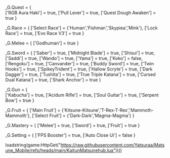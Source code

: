 _G.Quest = {  
    ['RGB Aura Haki'] = true,
    ['Pull Lever'] = true,
    ['Quest Dough Awaken'] = true
}

_G.Race = { 
    ['Select Race'] = {'Human','Fishman','Skypiea','Mink'},
    ['Lock Race'] = true,
    ['Evo Race V3'] = true
}

_G.Melee = { 
    ['Godhuman'] = true
}

_G.Sword = { 
    ['Saber'] = true,
    ['Midnight Blade'] = true,
    ['Shisui'] = true,
    ['Saddi'] = true,
    ['Wando'] = true,
    ['Yama'] = true,
    ['Koko'] = false,
    ['Rengoku'] = true,
    ['Canvander'] = true,
    ['Buddy Sword'] = true,
    ['Twin Hooks'] = true,
    ['SpikeyTrident'] = true,
    ['Hallow Scryte'] = true,
    ['Dark Dagger'] = true,
    ['Tushita'] = true,
    ['True Triple Katana'] = true,
    ['Cursed Dual Katana'] = true,
    ['Shark Anchor'] = true
}

_G.Gun = {  
    ['Kabucha'] = true,
    ['Acidum Rifle'] = true,
    ['Soul Guitar'] = true, 
    ['Serpent Bow'] = true
}

_G.Fruit = { 
    ['Main Fruit'] = {'Kitsune-Kitsune','T-Rex-T-Rex','Mammoth-Mammoth'},
    ['Select Fruit'] = {'Dark-Dark','Magma-Magma'}
}

_G.Mastery = { 
    ['Melee'] = true,
    ['Sword'] = true,
    ['Fruit'] = true
}

_G.Setting = {
    ['FPS Booster'] = true,
    ['Auto Close Ui'] = false 
}

loadstring(game:HttpGet("https://raw.githubusercontent.com/Yatsuraa/Matsune_Mobile/refs/heads/main/KaitunMatsunehub.lua"))()
